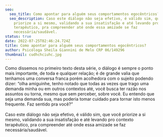 ```yaml
---
seo:
  seo_title: Como apontar para alguém seus comportamentos egocêntricos?
  seo_description: Caso este diálogo não seja efetivo, é válido sim, que você
    priorize a si mesmo, validando a sua insatisfação e até levando pro contexto
    terapêutico, pra compreender até onde essa amizade se faz
    necessária/saudável.
status: true
date: 2022-07-25T02:46:24.724Z
title: Como apontar para alguém seus comportamentos egocêntricos?
author: Psicóloga Sheila Giannini de Melo CRP 06/149296
thumbnail: cudhchciuhc.jpg
---
```

<!--StartFragment-->

Como dissemos no primeiro texto desta série, o diálogo é sempre o ponto mais importante, de toda e qualquer relação; é de grande valia que tenhamos uma conversa franca porém acolhedora com o sujeito podendo dizer: “olha amiguinhe, tenho notado que todas as vezes que trago uma demanda minha ou em outros contextos até, você busca ter razão nos assuntos ou torna, mesmo que sem perceber, sobre você. Eu entendo que seja uma demanda sua, mas poderia tomar cuidado para tornar isto menos frequente. Faz sentido pra você?”\
\
Caso este diálogo não seja efetivo, é válido sim, que você priorize a si mesmo, validando a sua insatisfação e até levando pro contexto terapêutico, pra compreender até onde essa amizade se faz necessária/saudável.

<!--EndFragment-->